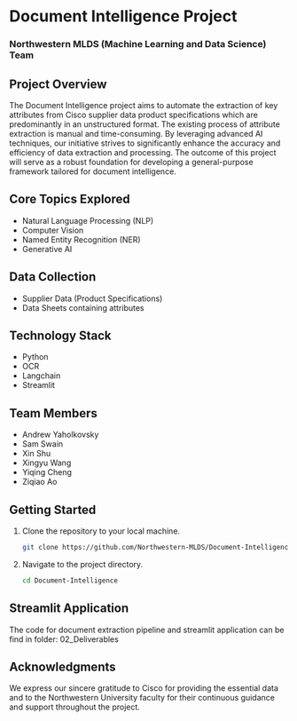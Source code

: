 # Document Intelligence Project

### Northwestern MLDS (Machine Learning and Data Science) Team

## Project Overview

The Document Intelligence project aims to automate the extraction of key attributes from Cisco supplier data product specifications which are predominantly in an unstructured format. The existing process of attribute extraction is manual and time-consuming. By leveraging advanced AI techniques, our initiative strives to significantly enhance the accuracy and efficiency of data extraction and processing. The outcome of this project will serve as a robust foundation for developing a general-purpose framework tailored for document intelligence.

## Core Topics Explored

- Natural Language Processing (NLP)
- Computer Vision
- Named Entity Recognition (NER)
- Generative AI

## Data Collection

- Supplier Data (Product Specifications)
- Data Sheets containing attributes

## Technology Stack

- Python
- OCR
- Langchain
- Streamlit

## Team Members

- Andrew Yaholkovsky
- Sam Swain
- Xin Shu
- Xingyu Wang
- Yiqing Cheng
- Ziqiao Ao

## Getting Started

1. Clone the repository to your local machine.
   ```bash
   git clone https://github.com/Northwestern-MLDS/Document-Intelligence.git
   ```
2. Navigate to the project directory.
   ```bash
   cd Document-Intelligence
   ```

## Streamlit Application

The code for document extraction pipeline and streamlit application can be find in folder: 02_Deliverables

## Acknowledgments

We express our sincere gratitude to Cisco for providing the essential data and to the Northwestern University faculty for their continuous guidance and support throughout the project.
